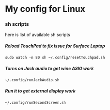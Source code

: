 # My config for Linux

### sh scripts
here is list of available sh scripts

##### Reload TouchPad to fix issue for Surface Laptop
`sudo watch -n 80 sh ~/.config/resetTouchpad.sh`

##### Turns on Jack audio to get wine ASIO work
`~/.config/runJackAudio.sh`

##### Run it to get external display work
`~/.config/runSecondScreen.sh`
